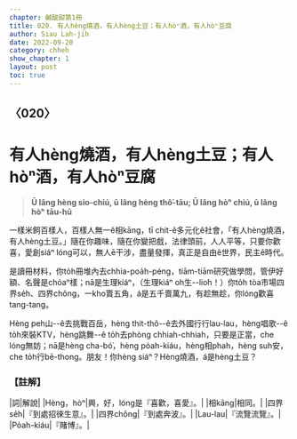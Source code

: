```yaml
---
chapter: 鹹酸甜第1冊
title: 020. 有人hèng燒酒，有人hèng土豆；有人hòⁿ酒，有人hòⁿ豆腐
author: Siau Lah-jih
date: 2022-09-20
category: chheh
show_chapter: 1
layout: post
toc: true
---
```

  
## 〈020〉
# 有人hèng燒酒，有人hèng土豆；有人hòⁿ酒，有人hòⁿ豆腐
>**Ū lâng hèng sio-chiú, ū lâng hèng thô͘-tāu; Ū lâng hò͘ⁿ chiú, ū lâng hò͘ⁿ tāu-hū**
 
一樣米飼百樣人，百樣人無一ê相kāng，tī chit-ê多元化ê社會，「有人hèng燒酒，有人hèng土豆。」隨在你趣味，隨在你變把戲，法律頭前，人人平等，只要你歡喜，愛創siáⁿ lóng可以，無人ē干涉，盡量發揮，真正是自由ê世界，民主ê時代。

是讀冊材料，你to̍h冊堆內去chhia-poa̍h-péng，tiām-tiām研究做學問，管伊好額、名聲是chóaⁿ樣；nā是生理kiáⁿ，（生理kiáⁿ oh生--lio͘h！）你to̍h tòa市場四界se̍h、四界chông，一kho͘賣五角，á是五千賣萬九，有趁無趁，你lóng歡喜tang-tang。

Hèng peh山--ê去挑戰百岳，hèng thit-thô--ê去外國行行lau-lau，hèng唱歌--ê to̍h來裝KTV，hèng跳舞--ê to̍h去phòng chhiah-chhiah，只要是正當，che lóng無妨；nā是hèng cha-bó͘，hèng po̍ah-kiáu，hèng相phah，hèng suh安，che to̍h行bē-thong。朋友！你hèng siáⁿ？Hèng燒酒，á是hèng土豆？




### 【註解】

|詞|解說|
|Hèng，hòⁿ|興，好，lóng是『喜歡，喜愛』。|
|相kāng|相同。|
|四界se̍h|『到處招徠生意』。|
|四界chông|『到處奔波』。|
|Lau-lau|『流覽流覽』。|
|Po̍ah-kiáu|『賭博』。|

